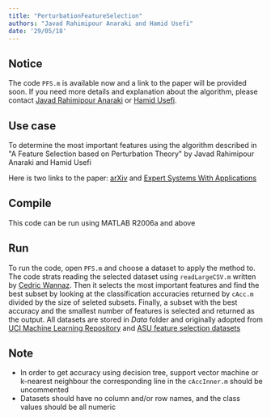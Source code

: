 ```yaml
---
title: "PerturbationFeatureSelection"
authors: "Javad Rahimipour Anaraki and Hamid Usefi"
date: '29/05/18'
---
```


## Notice
The code `PFS.m` is available now and a link to the paper will be provided soon. If you need more details and explanation about the algorithm, please contact [Javad Rahimipour Anaraki](http://www.cs.mun.ca/~jra066/) or [Hamid Usefi](http://www.math.mun.ca/~usefi/).

## Use case
To determine the most important features using the algorithm described in "A Feature Selection based on Perturbation Theory" by Javad Rahimipour Anaraki and Hamid Usefi

Here is two links to the paper: [arXiv](https://arxiv.org/abs/1902.09938) and [Expert Systems With Applications]()

## Compile
This code can be run using MATLAB R2006a and above

## Run
To run the code, open `PFS.m` and choose a dataset to apply the method to. The code strats reading the selected dataset using `readLargeCSV.m` written by [Cedric Wannaz](https://www.mathworks.com/matlabcentral/profile/authors/1078046-cedric-wannaz). Then it selects the most important features and find the best subset by looking at the classification accuracies returned by `cAcc.m` divided by the size of seleted subsets. Finally, a subset with the best accuracy and the smallest number of features is selected and returned as the output. All datasets are stored in *Data* folder and originally adopted from [UCI Machine Learning Repository](https://archive.ics.uci.edu/ml/index.php) and [ASU feature selection datasets](http://featureselection.asu.edu/)

## Note
 - In order to get accuracy using decision tree, support vector machine or k-nearest neighbour the corresponding line in the `cAccInner.m` should be uncommented
 - Datasets should have no column and/or row names, and the class values should be all numeric
